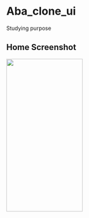# Aba_clone_ui

Studying purpose

## Home Screenshot

<img src="https://firebasestorage.googleapis.com/v0/b/deep-link-5671f.appspot.com/o/home-screen.png?alt=media&token=83e4c99b-b342-4054-aa14-59a6607ff17a"  width="200" height="400">


